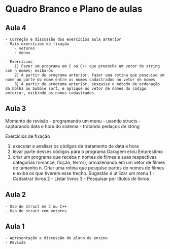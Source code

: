 # Quadro Branco e Plano de aulas

## Aula 4
    - Correção e discussão dos exercícios aula anterior
    - Mais exercícios de fixação
        - vetores
        - menus        

    - Exercícios
        1) Fazer um programa em C ou C++ que preencha um vetor de string com n nomes; exiba-os
        2) A partir do programa anterior, fazer uma rotina que pesquise um nome ou parte do nome entre os nomes cadastrados no vetor de nomes
        3) A partir do programa anterior, pesquise o método de ordenação da bolha ou bubble sort, e aplique no vetor de nomes do código anterior, exibindo os nomes cadastrados.

## Aula 3 

Momento de revisão
    - programando um menu
    - usando structs
    - capturando data e hora do sistema
    - tratando pedaços de string

Exercicios de fixação

1) executar e analisar os códigos de tratamento de data e hora
2) levar parte desses códigos para o programa Garagem e/ou Emprestimo
3) criar um programa que receba n nomes de filmes e suas respectivas categorias romance, ficção, terror), armazenando em um vetor de filmes de tamanho n. Criar uma rotina que pesquise partes de nomes de filmes e exiba os que tiverem esse trecho.
Sugestão é utilizar um menu
1 - Cadastrar livros
2 - Listar livros
3 - Pesquisar por títulos de livros

## Aula 2
    - Uso de struct em C ou C++
    - Uso de struct com vetores

## Aula 1
    - Apresentação e discussão do plano de ensino
    - Revisão